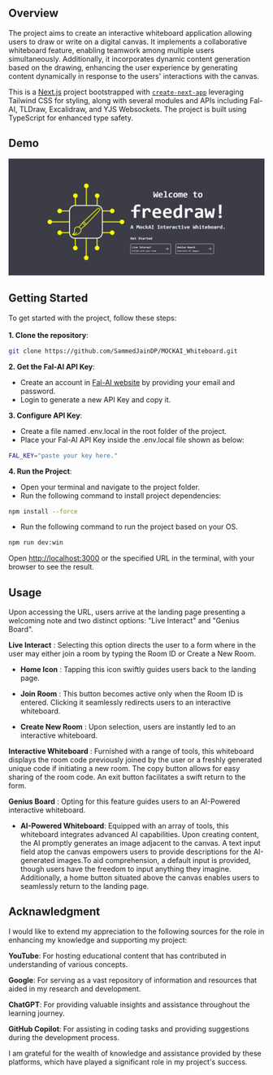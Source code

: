 ## Overview
The project aims to create an interactive whiteboard application allowing users to draw or write on a digital canvas. It implements a collaborative whiteboard feature, enabling teamwork among multiple users simultaneously. Additionally, it incorporates dynamic content generation based on the drawing, enhancing the user experience by generating content dynamically in response to the users' interactions with the canvas.

This is a [Next.js](https://nextjs.org/) project bootstrapped with [`create-next-app`](https://github.com/vercel/next.js/tree/canary/packages/create-next-app) leveraging Tailwind CSS for styling, along with several modules and APIs including Fal-AI, TLDraw, Excalidraw, and YJS Websockets. The project is built using TypeScript for enhanced type safety.


## Demo

[![Watch the video](./logo/image.png)](./videos/Demo.mp4)


## Getting Started
To get started with the project, follow these steps:<br><br>
**1. Clone the repository**:


```bash
git clone https://github.com/SammedJainDP/MOCKAI_Whiteboard.git

```
**2. Get the Fal-AI API Key**:

- Create an account in [Fal-AI website](https://fal.ai/) by providing your email and password.
- Login to generate a new API Key and copy it. 

**3. Configure API Key**:
- Create a file named .env.local in the root folder of the project.
- Place your Fal-AI API Key inside the .env.local file shown as below:


```bash
FAL_KEY="paste your key here."
```
**4. Run the Project**:
- Open your terminal and navigate to the project folder.
- Run the following command to install project dependencies:

```bash
npm install --force
```
- Run the following command to run the project based on your OS.

```bash
npm run dev:win
```



Open [http://localhost:3000](http://localhost:3000) or the specified URL in the terminal, with your browser to see the result.


## Usage
Upon accessing the URL, users arrive at the landing page presenting a welcoming note and two distinct options: "Live Interact" and "Genius Board".

**Live Interact** :
 Selecting this option directs the user to a form where in the user may either join a room by typing the Room ID or Create a New Room.


- **Home Icon** : Tapping this icon swiftly guides users back to the landing page.

- **Join Room** : This button becomes active only when the Room ID is entered. Clicking it seamlessly redirects users to an interactive whiteboard.

- **Create New Room** : Upon selection, users are instantly led to an interactive whiteboard.

**Interactive Whiteboard** : Furnished with a range of tools, this whiteboard displays the room code previously joined by the user or a freshly generated unique code if initiating a new room. The copy button allows for easy sharing of the room code. An exit button facilitates a swift return to the form.



 **Genius Board** : Opting for this feature guides users to an AI-Powered interactive whiteboard.

- **AI-Powered Whiteboard**: Equipped with an array of tools, this whiteboard integrates advanced AI capabilities. Upon creating content, the AI promptly generates an image adjacent to the canvas. A text input field atop the canvas empowers users to provide descriptions for the AI-generated images.To aid comprehension, a default input is provided, though users have the freedom to input anything they imagine. Additionally, a home button situated above the canvas enables users to seamlessly return to the landing page.

## Acknawledgment
I would like to extend my appreciation to the following sources for the role in enhancing my knowledge and supporting my project:

**YouTube**: For hosting educational content that has contributed in understanding of various concepts.

**Google**: For serving as a vast repository of information and resources that aided in my research and development.

**ChatGPT**: For providing valuable insights and assistance throughout the learning journey.

**GitHub Copilot**: For assisting in coding tasks and providing suggestions during the development process.

I am grateful for the wealth of knowledge and assistance provided by these platforms, which have played a significant role in my project's success.


